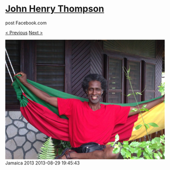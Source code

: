 # [John Henry Thompson](../README.md)
post Facebook.com

[< Previous](2013-08-29-35.md) [Next >](2013-08-29-37.md)

[![](../media/2013-08-29/Jamaica-2047.jpg)](../README.md)
Jamaica 2013
2013-08-29 19:45:43